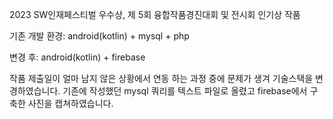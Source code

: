 2023 SW인재페스티벌 우수상, 제 5회 융합작품경진대회 및 전시회 인기상 작품

기존 개발 환경: android(kotlin) + mysql + php

변경 후: android(kotlin) + firebase

작품 제출일이 얼마 남지 않은 상황에서 연동 하는 과정 중에 문제가 생겨 기술스택을 변경하였습니다.
기존에 작성했던 mysql 쿼리를 텍스트 파일로 올렸고 firebase에서 구축한 사진을 캡쳐하였습니다.
